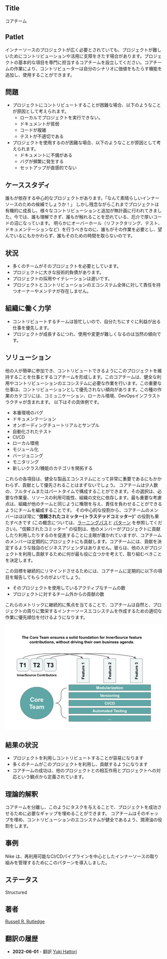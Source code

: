 ## Title

コアチーム

## Patlet

インナーソースのプロジェクトが広く必要とされていても、プロジェクトが難しいためにコントリビューションや活用に支障をきたす場合があります。プロジェクトの基本的な項目を専門に担当するコアチームを設立してください。コアチームの作業により、コントリビューターは自分のシナリオに価値をもたらす機能を追加し、使用することができます。

## 問題

* プロジェクトにコントリビュートすることが困難な場合、以下のようなことが原因として考えられます。
  * ローカルでプロジェクトを実行できない。
  * ドキュメントが貧弱
  * コードが複雑
  * テストが不適切である
* プロジェクトを使用するのが困難な場合、以下のようなことが原因として考えられます。
  * ドキュメントに不備がある
  * バグが頻繁に発生する
  * セットアップが直感的でない

## ケーススタディ

誰もが依存する中心的なプロジェクトがあります。「なんて素晴らしいインナーソースのための候補でしょうか！」
しかし残念ながらこれまでプロジェクトは有機的に成長し、様々なコントリビューションと追加が無計画に行われてきました。今では、誰も理解できず、誰もが触れることを恐れている、厄介で厚いコードの沼になっています。
明らかにオーバーホール（リファクタリング、テスト、ドキュメンテーションなど）を行うべきなのに、誰もがその作業を必要とし、望んでいるにもかかわらず、誰もそのための時間を取らないのです。

## 状況

* 多くのチームがそのプロジェクトを必要としています。
* プロジェクトに大きな技術的負債があります。
* プロジェクトの採用やイテレーションは遅いです。
* プロジェクトとコントリビューションのエコシステム全体に対して責任を持つオーナーやメンテナが存在しません。

## 組織に働く力学

* コントリビュートするチームは皆忙しいので、自分たちにすぐに利益が出る仕事を優先します。
* プロジェクトが成長するにつれ、使用や変更が難しくなるのは当然の傾向です。

## ソリューション

他の人が簡単に参加でき、コントリビュートできるようにこのプロジェクトを維持することを仕事とするコアチームを形成します。このコアチームは、健全な利用やコントリビューションのエコシステムに必要な作業を行います。この重要な仕事は、コントリビューションとして優先されない傾向があります。この種の作業のカテゴリには、コミュニケーション、ローカル環境、DevOpsインフラストラクチャが含まれます。
以下はその具体例です。

* 本番環境のバグ
* ドキュメンテーション
* オンボーディングチュートリアルとサンプル
* 自動化されたテスト
* CI/CD
* ローカル環境
* モジュール化
* バージョニング
* モニタリング
* 新しいクラス/機能のカテゴリを開拓する

これらの各項目は、健全な製品エコシステムにとって非常に重要であるにもかかわらず、貢献として優先されることはまずないでしょう。
コアチームは少人数の、フルタイムまたはパートタイムで構成することができます。その選択は、必要な作業量、リソースの利用可能性、組織の文化に依存します。最も重要な考慮点は、組織が他のチームと同じように権限を与え、責任を負わせることができるようにチームを編成することです。
その中心的な役割から、コアチームのメンバーはほぼ常に "**信頼されたコミッター(トラステッドコミッター)**" の役割も果たすべきです (この概念については、[ラーニングパス][tc-learning-path]と [パターン][tc-pattern] を参照してください)。"信頼されたコミッター" の役割は、他のメンバーがプロジェクトに貢献したり利用したりするのを促進することに主眼が置かれていますが、コアチームのメンバーは定期的にプロジェクトにも貢献します。コアチームには、貢献を決定するような独自のビジネスアジェンダはありません。彼らは、他の人がプロジェクトを利用し貢献するために何が最も役に立つかを考えて、取り組むべきことを決定します。

この目標を継続的にリマインドさせるためには、コアチームに定期的に以下の項目を報告してもらうのがよいでしょう。

* そのプロジェクトを使用しているアクティブなチームの数
* プロジェクトに対するチーム外からの貢献の数

これらのメトリックに継続的に焦点を当てることで、コアチームは自然と、プロジェクトの周りに繁栄するインナーソースエコシステムを作成するための適切な作業に優先順位を付けるようになります。

![Responsibilities of Core Team and InnerSource Contributors](../../../assets/img/core-team.png)

## 結果の状況

* プロジェクトを利用しコントリビュートすることが容易になります
*  多くのチームがこのプロジェクトを利用し、貢献するようになります
* コアチームの成功は、他のプロジェクトとの相互作用とプロジェクトへの対応という観点から定義されています。

## 理論的解釈

コアチームを分離し、このようにタスクを与えることで、プロジェクトを成功させるために必要なギャップを埋めることができます。
コアチームはそのギャップを埋め、コントリビューションのエコシステムが健全であるよう、潤滑油の役割をします。

## 事例

Nike は、再利用可能なCI/CDパイプラインを中心としたインナーソースの取り組みを管理するためにこのパターンを導入しました。

## ステータス

Structured

## 著者

[Russell R. Rutledge](https://github.com/rrrutledge)

[tc-learning-path]: https://innersourcecommons.org/ja/learn/learning-path/trusted-committer/
[tc-pattern]: ./trusted-committer.md

## 翻訳の履歴

- **2022-06-01** - 翻訳 [Yuki Hattori](https://github.com/yuhattor)
